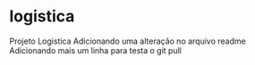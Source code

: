 # logistica
Projeto Logistica
Adicionando uma alteração no arquivo readme
Adicionando mais um linha para testa o git pull
